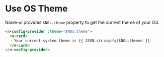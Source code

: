 # Use OS Theme
Naive-ui provides `$NOs.theme` property to get the current theme of your OS.
```html
<n-config-provider :theme="$NOs.theme">
  <n-card>
    Your current system theme is {{ JSON.stringify($NOs.theme) }}.
  </n-card>
</n-config-provider>
```
